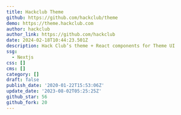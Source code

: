 ```yaml
---
title: Hackclub Theme
github: https://github.com/hackclub/theme
demo: https://theme.hackclub.com
author: hackclub
author_link: https://github.com/hackclub
date: 2024-02-18T10:44:23.501Z
description: Hack Club’s theme + React components for Theme UI
ssg:
  - Nextjs
css: []
cms: []
category: []
draft: false
publish_date: '2020-01-22T15:53:06Z'
update_date: '2023-08-02T05:25:25Z'
github_star: 56
github_fork: 20
---
```

